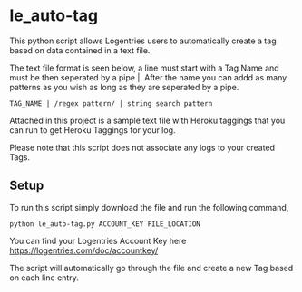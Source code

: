 le_auto-tag
===========

This python script allows Logentries users to automatically create a tag based on data contained in a text file.

The text file format is seen below, a line must start with a Tag Name and must be then seperated by a pipe |. After the name you can addd as many patterns as you wish as long as they are seperated by a pipe.

	TAG_NAME | /regex pattern/ | string search pattern

Attached in this project is a sample text file with Heroku taggings that you can run to get Heroku Taggings for your log.

Please note that this script does not associate any logs to your created Tags.

Setup
-----

To run this script simply download the file and run the following command,

	python le_auto-tag.py ACCOUNT_KEY FILE_LOCATION

You can find your Logentries Account Key here https://logentries.com/doc/accountkey/

The script will automatically go through the file and create a new Tag based on each line entry.
